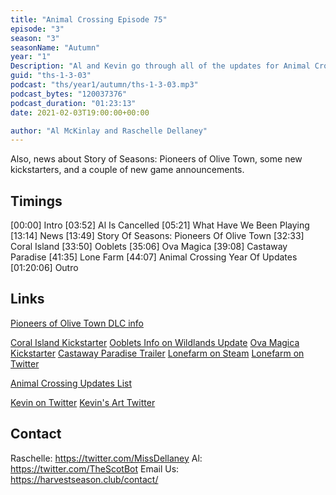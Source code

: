 ```yaml
---
title: "Animal Crossing Episode 75"
episode: "3"
season: "3"
seasonName: "Autumn"
year: "1"
Description: "Al and Kevin go through all of the updates for Animal Crossing in the first year."
guid: "ths-1-3-03"
podcast: "ths/year1/autumn/ths-1-3-03.mp3"
podcast_bytes: "120037376"
podcast_duration: "01:23:13"
date: 2021-02-03T19:00:00+00:00

author: "Al McKinlay and Raschelle Dellaney"
---
```


Also, news about Story of Seasons: Pioneers of Olive Town, some new kickstarters, and a couple of new game announcements.

## Timings

[00:00] Intro
[03:52] Al Is Cancelled
[05:21] What Have We Been Playing
[13:14] News
[13:49] Story Of Seasons: Pioneers Of Olive Town
[32:33] Coral Island
[33:50] Ooblets
[35:06] Ova Magica
[39:08] Castaway Paradise
[41:35] Lone Farm
[44:07] Animal Crossing Year Of Updates
[01:20:06] Outro

## Links

[Pioneers of Olive Town DLC info](https://marvelousgames.com/blogs/news/story-of-seasons-pioneers-of-olive-town-digital-pre-order-and-expansion-pass-details-announced)

[Coral Island Kickstarter](https://www.kickstarter.com/projects/coralisland/coral-island-reimagining-the-farm-sim-game)
[Ooblets Info on Wildlands Update](https://twitter.com/ooblets/status/1352315518141677569)
[Ova Magica Kickstarter](https://www.kickstarter.com/projects/claudiathedev/ova-magica)
[Castaway Paradise Trailer](https://twitter.com/rokaplayHQ/status/1352662424319635463)
[Lonefarm on Steam](https://store.steampowered.com/app/1316440/Lonefarm/)
[Lonefarm on Twitter](https://twitter.com/LonefarmGame)

[Animal Crossing Updates List](https://animalcrossing.fandom.com/wiki/Version_history_(New_Horizons))

[Kevin on Twitter](https://twitter.com/koopaprez)
[Kevin's Art Twitter](https://twitter.com/spritersquared)

## Contact

Raschelle: https://twitter.com/MissDellaney
Al: https://twitter.com/TheScotBot
Email Us: https://harvestseason.club/contact/
